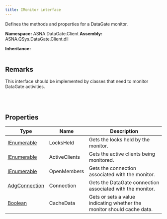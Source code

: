 ```yaml
---
title: IMonitor interface
---
```


Defines the methods and properties for a DataGate monitor.

**Namespace:** ASNA.DataGate.Client
**Assembly:** ASNA.QSys.DataGate.Client.dll

**Inheritance:** 
<br>
<br>

## Remarks
This interface should be implemented by classes that need to monitor DataGate activities.

<br>
<br>

## Properties

| Type | Name | Description
| --- | --- | --- 
| [IEnumerable<ILock>](https://learn.microsoft.com/en-us/dotnet/api/system.collections.generic.ienumerable-1?view=net-8.0) | LocksHeld | Gets the locks held by the monitor. |
| [IEnumerable<IClientMonitor>](https://learn.microsoft.com/en-us/dotnet/api/system.collections.generic.ienumerable-1?view=net-8.0) | ActiveClients | Gets the active clients being monitored. |
| [IEnumerable<IPhysicalMember>](https://learn.microsoft.com/en-us/dotnet/api/system.collections.generic.ienumerable-1?view=net-8.0) | OpenMembers | Gets the connection associated with the monitor. |
| [AdgConnection](/reference/data-gate-client/adg-connection.html) | Connection | Gets the DataGate connection associated with the monitor. |
| [Boolean](https://docs.microsoft.com/en-us/dotnet/api/system.boolean) | CacheData | Gets or sets a value indicating whether the monitor should cache data. |
